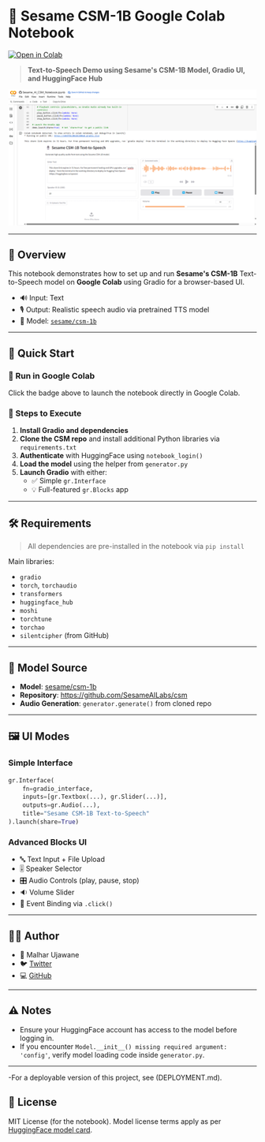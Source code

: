 # 🧠 Sesame CSM-1B Google Colab Notebook

[![Open in Colab](https://colab.research.google.com/assets/colab-badge.svg)](https://colab.research.google.com/github/Justmalhar/csm-google-collab/blob/main/Sesame_AI_CSM_Notebook.ipynb)

> **Text-to-Speech Demo using Sesame's CSM-1B Model, Gradio UI, and HuggingFace Hub**


![Demo](demo.png)


---

## 📌 Overview

This notebook demonstrates how to set up and run **Sesame's CSM-1B** Text-to-Speech model on **Google Colab** using Gradio for a browser-based UI.

- 🔊 Input: Text  
- 🎙️ Output: Realistic speech audio via pretrained TTS model  
- 🤖 Model: [`sesame/csm-1b`](https://www.google.com/search?q=site%3Ahuggingface.co+sesame%2Fcsm-1b)

---

## 🚀 Quick Start

### 🔗 Run in Google Colab  
Click the badge above to launch the notebook directly in Google Colab.

### 🧩 Steps to Execute

1. **Install Gradio and dependencies**
2. **Clone the CSM repo** and install additional Python libraries via `requirements.txt`
3. **Authenticate** with HuggingFace using `notebook_login()`
4. **Load the model** using the helper from `generator.py`
5. **Launch Gradio** with either:
   - ✅ Simple `gr.Interface`
   - 💡 Full-featured `gr.Blocks` app

---

## 🛠️ Requirements

> All dependencies are pre-installed in the notebook via `pip install`

Main libraries:

- `gradio`
- `torch`, `torchaudio`
- `transformers`
- `huggingface_hub`
- `moshi`
- `torchtune`
- `torchao`
- `silentcipher` (from GitHub)

---

## 🧪 Model Source

- **Model**: [sesame/csm-1b](https://www.google.com/search?q=site%3Ahuggingface.co+sesame%2Fcsm-1b)
- **Repository**: https://github.com/SesameAILabs/csm
- **Audio Generation**: `generator.generate()` from cloned repo

---

## 🖼️ UI Modes

### Simple Interface

```python
gr.Interface(
    fn=gradio_interface,
    inputs=[gr.Textbox(...), gr.Slider(...)],
    outputs=gr.Audio(...),
    title="Sesame CSM-1B Text-to-Speech"
).launch(share=True)
```

### Advanced Blocks UI

- 🔤 Text Input + File Upload
- 🎚️ Speaker Selector
- 🎛️ Audio Controls (play, pause, stop)
- 🔉 Volume Slider
- 🔁 Event Binding via `.click()`

---

## 🧑‍💻 Author

- 👤 Malhar Ujawane
- 🐦 [Twitter](https://x.com/justmalhar)
- 💻 [GitHub](https://github.com/justmalhar)

---

## ⚠️ Notes

- Ensure your HuggingFace account has access to the model before logging in.
- If you encounter `Model.__init__() missing required argument: 'config'`, verify model loading code inside `generator.py`.

---
-For a deployable version of this project, see (DEPLOYMENT.md).

## 🧬 License

MIT License (for the notebook). Model license terms apply as per [HuggingFace model card](https://huggingface.co/sesame/csm-1b).
